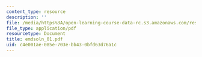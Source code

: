 ```yaml
---
content_type: resource
description: ''
file: /media/https%3A/open-learning-course-data-rc.s3.amazonaws.com/res-6-003-electromechanical-dynamics-spring-2009/c4e001ae085e703ebb430bfd63d76a1c_emdsoln_01.pdf
file_type: application/pdf
resourcetype: Document
title: emdsoln_01.pdf
uid: c4e001ae-085e-703e-bb43-0bfd63d76a1c
---
```

